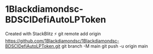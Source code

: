 # 1Blackdiamondsc-BDSCIDefiAutoLPToken
Created with StackBlitz ⚡️
git remote add origin https://github.com/1Blackdiamondsc/1Blackdiamondsc-BDSCIDefiAutoLPToken.git
git branch -M main
git push -u origin main
